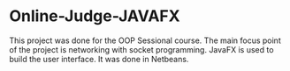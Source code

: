 # Online-Judge-JAVAFX

This project was done for the OOP Sessional course. The main focus point of the project is networking with socket programming. JavaFX is used to build the user interface. It was done in Netbeans. 
